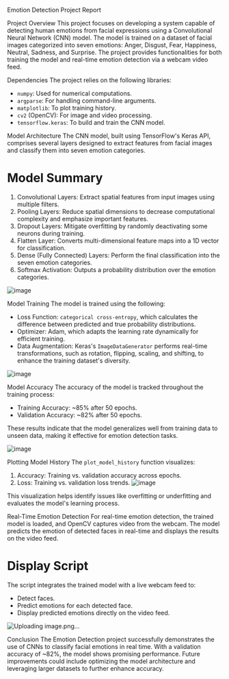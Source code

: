 Emotion Detection Project Report



 Project Overview
This project focuses on developing a system capable of detecting human emotions from facial expressions using a Convolutional Neural Network (CNN) model. The model is trained on a dataset of facial images categorized into seven emotions: Anger, Disgust, Fear, Happiness, Neutral, Sadness, and Surprise. The project provides functionalities for both training the model and real-time emotion detection via a webcam video feed.



 Dependencies
The project relies on the following libraries:
- `numpy`: Used for numerical computations.
- `argparse`: For handling command-line arguments.
- `matplotlib`: To plot training history.
- `cv2` (OpenCV): For image and video processing.
- `tensorflow.keras`: To build and train the CNN model.



 Model Architecture
The CNN model, built using TensorFlow's Keras API, comprises several layers designed to extract features from facial images and classify them into seven emotion categories.

# Model Summary
1. Convolutional Layers: Extract spatial features from input images using multiple filters.
2. Pooling Layers: Reduce spatial dimensions to decrease computational complexity and emphasize important features.
3. Dropout Layers: Mitigate overfitting by randomly deactivating some neurons during training.
4. Flatten Layer: Converts multi-dimensional feature maps into a 1D vector for classification.
5. Dense (Fully Connected) Layers: Perform the final classification into the seven emotion categories.
6. Softmax Activation: Outputs a probability distribution over the emotion categories.

![image](https://github.com/user-attachments/assets/8fd12f52-f0ba-4b93-80ca-58ac614f7759)


 Model Training
The model is trained using the following:
- Loss Function: `categorical cross-entropy`, which calculates the difference between predicted and true probability distributions.
- Optimizer: Adam, which adapts the learning rate dynamically for efficient training.
- Data Augmentation: Keras's `ImageDataGenerator` performs real-time transformations, such as rotation, flipping, scaling, and shifting, to enhance the training dataset's diversity.

![image](https://github.com/user-attachments/assets/c00d5baa-dc2b-4f42-a811-5f374f5c8d8c)


 Model Accuracy
The accuracy of the model is tracked throughout the training process:
- Training Accuracy: ~85% after 50 epochs.
- Validation Accuracy: ~82% after 50 epochs.

These results indicate that the model generalizes well from training data to unseen data, making it effective for emotion detection tasks.


![image](https://github.com/user-attachments/assets/dff64002-910d-4281-b30e-7b816a982606)

 Plotting Model History
The `plot_model_history` function visualizes:
1. Accuracy: Training vs. validation accuracy across epochs.
2. Loss: Training vs. validation loss trends.
![image](https://github.com/user-attachments/assets/1bb8a483-b6bf-4051-9f9c-c1584c4317a1)

This visualization helps identify issues like overfitting or underfitting and evaluates the model's learning process.



 Real-Time Emotion Detection
For real-time emotion detection, the trained model is loaded, and OpenCV captures video from the webcam. The model predicts the emotion of detected faces in real-time and displays the results on the video feed.

# Display Script
The script integrates the trained model with a live webcam feed to:
- Detect faces.
- Predict emotions for each detected face.
- Display predicted emotions directly on the video feed.

![Uploading image.png…]()


 Conclusion
The Emotion Detection project successfully demonstrates the use of CNNs to classify facial emotions in real time. With a validation accuracy of ~82%, the model shows promising performance. Future improvements could include optimizing the model architecture and leveraging larger datasets to further enhance accuracy.

